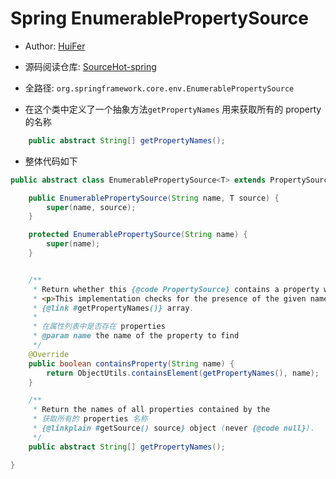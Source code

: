 # Spring EnumerablePropertySource

- Author: [HuiFer](https://github.com/huifer)
- 源码阅读仓库: [SourceHot-spring](https://github.com/SourceHot/spring-framework-read)

- 全路径: `org.springframework.core.env.EnumerablePropertySource`
- 在这个类中定义了一个抽象方法`getPropertyNames` 用来获取所有的 property 的名称

```java
	public abstract String[] getPropertyNames();
```
- 整体代码如下
```java
public abstract class EnumerablePropertySource<T> extends PropertySource<T> {

	public EnumerablePropertySource(String name, T source) {
		super(name, source);
	}

	protected EnumerablePropertySource(String name) {
		super(name);
	}


	/**
	 * Return whether this {@code PropertySource} contains a property with the given name.
	 * <p>This implementation checks for the presence of the given name within the
	 * {@link #getPropertyNames()} array.
	 *
	 * 在属性列表中是否存在 properties 
	 * @param name the name of the property to find
	 */
	@Override
	public boolean containsProperty(String name) {
		return ObjectUtils.containsElement(getPropertyNames(), name);
	}

	/**
	 * Return the names of all properties contained by the
	 * 获取所有的 properties 名称
	 * {@linkplain #getSource() source} object (never {@code null}).
	 */
	public abstract String[] getPropertyNames();

}
```